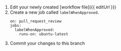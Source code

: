 1. Edit your newly created [workflow file]({{ editUrl }})
1. Create a new job called `labelWhenApproved`.
    ```suggestion
    on: pull_request_review
    jobs:
      labelWhenApproved:
        runs-on: ubuntu-latest
    ```
1. Commit your changes to this branch